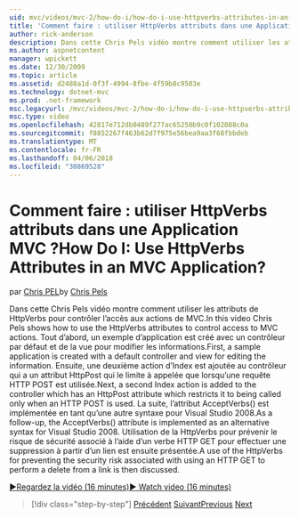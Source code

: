 ```yaml
---
uid: mvc/videos/mvc-2/how-do-i/how-do-i-use-httpverbs-attributes-in-an-mvc-application
title: 'Comment faire : utiliser HttpVerbs attributs dans une Application MVC ? | Microsoft Docs'
author: rick-anderson
description: Dans cette Chris Pels vidéo montre comment utiliser les attributs de HttpVerbs pour contrôler l’accès aux actions de MVC. Tout d’abord, un exemple d’application est créé avec un co par défaut...
ms.author: aspnetcontent
manager: wpickett
ms.date: 12/30/2009
ms.topic: article
ms.assetid: d2488a1d-0f3f-4994-8fbe-4f59b8c9503e
ms.technology: dotnet-mvc
ms.prod: .net-framework
msc.legacyurl: /mvc/videos/mvc-2/how-do-i/how-do-i-use-httpverbs-attributes-in-an-mvc-application
msc.type: video
ms.openlocfilehash: 42817e712db0489f277ac65250b9c0f102088c0a
ms.sourcegitcommit: f8852267f463b62d7f975e56bea9aa3f68fbbdeb
ms.translationtype: MT
ms.contentlocale: fr-FR
ms.lasthandoff: 04/06/2018
ms.locfileid: "30869528"
---
```

<a name="how-do-i-use-httpverbs-attributes-in-an-mvc-application"></a><span data-ttu-id="d2689-105">Comment faire : utiliser HttpVerbs attributs dans une Application MVC ?</span><span class="sxs-lookup"><span data-stu-id="d2689-105">How Do I: Use HttpVerbs Attributes in an MVC Application?</span></span>
====================
<span data-ttu-id="d2689-106">par [Chris PEL](https://twitter.com/chrispels)</span><span class="sxs-lookup"><span data-stu-id="d2689-106">by [Chris Pels](https://twitter.com/chrispels)</span></span>

<span data-ttu-id="d2689-107">Dans cette Chris Pels vidéo montre comment utiliser les attributs de HttpVerbs pour contrôler l’accès aux actions de MVC.</span><span class="sxs-lookup"><span data-stu-id="d2689-107">In this video Chris Pels shows how to use the HttpVerbs attributes to control access to MVC actions.</span></span> <span data-ttu-id="d2689-108">Tout d’abord, un exemple d’application est créé avec un contrôleur par défaut et de la vue pour modifier les informations.</span><span class="sxs-lookup"><span data-stu-id="d2689-108">First, a sample application is created with a default controller and view for editing the information.</span></span> <span data-ttu-id="d2689-109">Ensuite, une deuxième action d’Index est ajoutée au contrôleur qui a un attribut HttpPost qui le limite à appelée que lorsqu’une requête HTTP POST est utilisée.</span><span class="sxs-lookup"><span data-stu-id="d2689-109">Next, a second Index action is added to the controller which has an HttpPost attribute which restricts it to being called only when an HTTP POST is used.</span></span> <span data-ttu-id="d2689-110">La suite, l’attribut AcceptVerbs() est implémentée en tant qu’une autre syntaxe pour Visual Studio 2008.</span><span class="sxs-lookup"><span data-stu-id="d2689-110">As a follow-up, the AcceptVerbs() attribute is implemented as an alternative syntax for Visual Studio 2008.</span></span> <span data-ttu-id="d2689-111">Utilisation de la HttpVerbs pour prévenir le risque de sécurité associé à l’aide d’un verbe HTTP GET pour effectuer une suppression à partir d’un lien est ensuite présentée.</span><span class="sxs-lookup"><span data-stu-id="d2689-111">A use of the HttpVerbs for preventing the security risk associated with using an HTTP GET to perform a delete from a link is then discussed.</span></span>

[<span data-ttu-id="d2689-112">&#9654;Regardez la vidéo (16 minutes)</span><span class="sxs-lookup"><span data-stu-id="d2689-112">&#9654; Watch video (16 minutes)</span></span>](https://channel9.msdn.com/Blogs/ASP-NET-Site-Videos/how-do-i-use-httpverbs-attributes-in-an-mvc-application)

> [!div class="step-by-step"]
> <span data-ttu-id="d2689-113">[Précédent](how-do-i-work-with-model-binders-in-an-mvc-application.md)
> [Suivant](mvc2-html-encoding.md)</span><span class="sxs-lookup"><span data-stu-id="d2689-113">[Previous](how-do-i-work-with-model-binders-in-an-mvc-application.md)
[Next](mvc2-html-encoding.md)</span></span>
